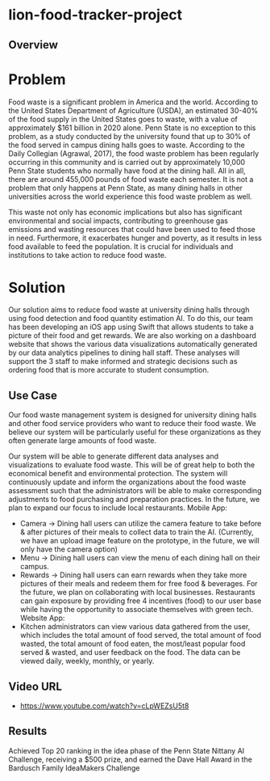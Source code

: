 # lion-food-tracker-project

## Overview
# Problem
Food waste is a significant problem in America and the world. According to the
United States Department of Agriculture (USDA), an estimated 30-40% of the food supply
in the United States goes to waste, with a value of approximately $161 billion in 2020 alone.
Penn State is no exception to this problem, as a study conducted by the university found that
up to 30% of the food served in campus dining halls goes to waste. According to the Daily
Collegian (Agrawal, 2017), the food waste problem has been regularly occurring in this
community and is carried out by approximately 10,000 Penn State students who normally
have food at the dining hall. All in all, there are around 455,000 pounds of food waste each
semester. It is not a problem that only happens at Penn State, as many dining halls in other
universities across the world experience this food waste problem as well.

This waste not only has economic implications but also has significant environmental
and social impacts, contributing to greenhouse gas emissions and wasting resources that
could have been used to feed those in need. Furthermore, it exacerbates hunger and poverty,
as it results in less food available to feed the population. It is crucial for individuals and
institutions to take action to reduce food waste.

# Solution
Our solution aims to reduce food waste at university dining halls through using food
detection and food quantity estimation AI. To do this, our team has been developing an iOS
app using Swift that allows students to take a picture of their food and get rewards. We are
also working on a dashboard website that shows the various data visualizations automatically
generated by our data analytics pipelines to dining hall staff. These analyses will support the
3 staff to make informed and strategic decisions such as ordering food that is more accurate to
student consumption.

## Use Case
Our food waste management system is designed for university dining halls and other
food service providers who want to reduce their food waste. We believe our system will be
particularly useful for these organizations as they often generate large amounts of food
waste.

Our system will be able to generate different data analyses and visualizations to
evaluate food waste. This will be of great help to both the economical benefit and
environmental protection. The system will continuously update and inform the organizations
about the food waste assessment such that the administrators will be able to make
corresponding adjustments to food purchasing and preparation practices. In the future, we
plan to expand our focus to include local restaurants.
Mobile App:
- Camera → Dining hall users can utilize the camera feature to take before & after
pictures of their meals to collect data to train the AI. (Currently, we have an upload
image feature on the prototype, in the future, we will only have the camera option)
- Menu → Dining hall users can view the menu of each dining hall on their campus.
- Rewards → Dining hall users can earn rewards when they take more pictures of their
meals and redeem them for free food & beverages. For the future, we plan on
collaborating with local businesses. Restaurants can gain exposure by providing free
4 incentives (food) to our user base while having the opportunity to associate
themselves with green tech.
Website App:
- Kitchen administrators can view various data gathered from the user, which includes
the total amount of food served, the total amount of food wasted, the total amount of
food eaten, the most/least popular food served & wasted, and user feedback on the
food. The data can be viewed daily, weekly, monthly, or yearly.

## Video URL
- https://www.youtube.com/watch?v=cLpWEZsU5t8

## Results
Achieved Top 20 ranking in the idea phase of the Penn State Nittany AI Challenge, receiving a $500 prize, and earned the Dave Hall Award in the Bardusch Family IdeaMakers Challenge
